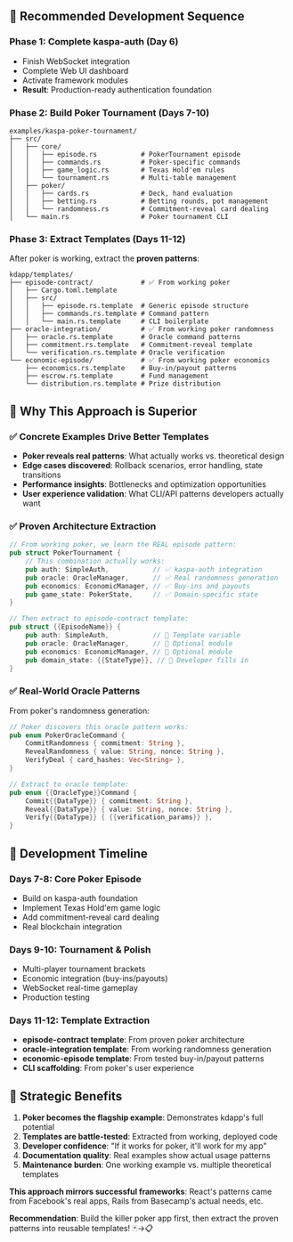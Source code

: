 ## 🎯 **Recommended Development Sequence**

### **Phase 1: Complete kaspa-auth (Day 6)**
- Finish WebSocket integration
- Complete Web UI dashboard  
- Activate framework modules
- **Result**: Production-ready authentication foundation

### **Phase 2: Build Poker Tournament (Days 7-10)**
```
examples/kaspa-poker-tournament/
├── src/
│   ├── core/
│   │   ├── episode.rs           # PokerTournament episode
│   │   ├── commands.rs          # Poker-specific commands
│   │   ├── game_logic.rs        # Texas Hold'em rules
│   │   └── tournament.rs        # Multi-table management
│   ├── poker/
│   │   ├── cards.rs             # Deck, hand evaluation
│   │   ├── betting.rs           # Betting rounds, pot management
│   │   └── randomness.rs        # Commitment-reveal card dealing
│   └── main.rs                  # Poker tournament CLI
```

### **Phase 3: Extract Templates (Days 11-12)**
After poker is working, extract the **proven patterns**:

```
kdapp/templates/
├── episode-contract/            # ✅ From working poker
│   ├── Cargo.toml.template
│   ├── src/
│   │   ├── episode.rs.template  # Generic episode structure
│   │   ├── commands.rs.template # Command pattern
│   │   └── main.rs.template     # CLI boilerplate
├── oracle-integration/          # ✅ From working poker randomness
│   ├── oracle.rs.template       # Oracle command patterns
│   ├── commitment.rs.template   # Commitment-reveal template
│   └── verification.rs.template # Oracle verification
└── economic-episode/            # ✅ From working poker economics
    ├── economics.rs.template    # Buy-in/payout patterns
    ├── escrow.rs.template       # Fund management
    └── distribution.rs.template # Prize distribution
```

## 🧠 **Why This Approach is Superior**

### **✅ Concrete Examples Drive Better Templates**
- **Poker reveals real patterns**: What actually works vs. theoretical design
- **Edge cases discovered**: Rollback scenarios, error handling, state transitions
- **Performance insights**: Bottlenecks and optimization opportunities
- **User experience validation**: What CLI/API patterns developers actually want

### **✅ Proven Architecture Extraction**
```rust
// From working poker, we learn the REAL episode pattern:
pub struct PokerTournament {
    // This combination actually works:
    pub auth: SimpleAuth,           // ✅ kaspa-auth integration
    pub oracle: OracleManager,      // ✅ Real randomness generation  
    pub economics: EconomicManager, // ✅ Buy-ins and payouts
    pub game_state: PokerState,     // ✅ Domain-specific state
}

// Then extract to episode-contract template:
pub struct {{EpisodeName}} {
    pub auth: SimpleAuth,           // 🔄 Template variable
    pub oracle: OracleManager,      // 🔄 Optional module
    pub economics: EconomicManager, // 🔄 Optional module  
    pub domain_state: {{StateType}}, // 🔄 Developer fills in
}
```

### **✅ Real-World Oracle Patterns**
From poker's randomness generation:
```rust
// Poker discovers this oracle pattern works:
pub enum PokerOracleCommand {
    CommitRandomness { commitment: String },
    RevealRandomness { value: String, nonce: String },
    VerifyDeal { card_hashes: Vec<String> },
}

// Extract to oracle template:
pub enum {{OracleType}}Command {
    Commit{{DataType}} { commitment: String },
    Reveal{{DataType}} { value: String, nonce: String },
    Verify{{DataType}} { {{verification_params}} },
}
```

## 🎯 **Development Timeline**

### **Days 7-8: Core Poker Episode**
- Build on kaspa-auth foundation
- Implement Texas Hold'em game logic
- Add commitment-reveal card dealing
- Real blockchain integration

### **Days 9-10: Tournament & Polish**
- Multi-player tournament brackets
- Economic integration (buy-ins/payouts)
- WebSocket real-time gameplay
- Production testing

### **Days 11-12: Template Extraction**
- **episode-contract template**: From proven poker architecture
- **oracle-integration template**: From working randomness generation
- **economic-episode template**: From tested buy-in/payout patterns
- **CLI scaffolding**: From poker's user experience

## 🚀 **Strategic Benefits**

1. **Poker becomes the flagship example**: Demonstrates kdapp's full potential
2. **Templates are battle-tested**: Extracted from working, deployed code
3. **Developer confidence**: "If it works for poker, it'll work for my app"
4. **Documentation quality**: Real examples show actual usage patterns
5. **Maintenance burden**: One working example vs. multiple theoretical templates

**This approach mirrors successful frameworks**: React's patterns came from Facebook's real apps, Rails from Basecamp's actual needs, etc.

**Recommendation**: Build the killer poker app first, then extract the proven patterns into reusable templates! 🃏→📋